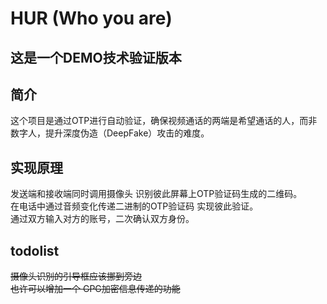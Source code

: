 # HUR (Who you are) 

## 这是一个DEMO技术验证版本

## 简介
这个项目是通过OTP进行自动验证，确保视频通话的两端是希望通话的人，而非数字人，提升深度伪造（DeepFake）攻击的难度。

## 实现原理
发送端和接收端同时调用摄像头 识别彼此屏幕上OTP验证码生成的二维码。  
在电话中通过音频变化传递二进制的OTP验证码 实现彼此验证。  
通过双方输入对方的账号，二次确认双方身份。  


## todolist
~~摄像头识别的引导框应该挪到旁边~~  
~~也许可以增加一个 GPG加密信息传递的功能~~  
